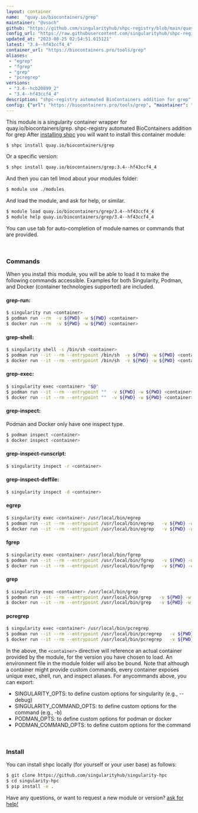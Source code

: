```yaml
---
layout: container
name:  "quay.io/biocontainers/grep"
maintainer: "@vsoch"
github: "https://github.com/singularityhub/shpc-registry/blob/main/quay.io/biocontainers/grep/container.yaml"
config_url: "https://raw.githubusercontent.com/singularityhub/shpc-registry/main/quay.io/biocontainers/grep/container.yaml"
updated_at: "2023-08-25 02:54:51.615121"
latest: "3.4--hf43ccf4_4"
container_url: "https://biocontainers.pro/tools/grep"
aliases:
 - "egrep"
 - "fgrep"
 - "grep"
 - "pcregrep"
versions:
 - "3.4--hcb20899_2"
 - "3.4--hf43ccf4_4"
description: "shpc-registry automated BioContainers addition for grep"
config: {"url": "https://biocontainers.pro/tools/grep", "maintainer": "@vsoch", "description": "shpc-registry automated BioContainers addition for grep", "latest": {"3.4--hf43ccf4_4": "sha256:8a95935ff6ab5836c294b2c0d7c183e85f7d4d3bb9603a76d6cd3d4ec83680e6"}, "tags": {"3.4--hcb20899_2": "sha256:8482764cb21b0d1250b7947b9343a8503cdfa22be79ff292f7c3393c81062fbc", "3.4--hf43ccf4_4": "sha256:8a95935ff6ab5836c294b2c0d7c183e85f7d4d3bb9603a76d6cd3d4ec83680e6"}, "docker": "quay.io/biocontainers/grep", "aliases": {"egrep": "/usr/local/bin/egrep", "fgrep": "/usr/local/bin/fgrep", "grep": "/usr/local/bin/grep", "pcregrep": "/usr/local/bin/pcregrep"}}
---
```


This module is a singularity container wrapper for quay.io/biocontainers/grep.
shpc-registry automated BioContainers addition for grep
After [installing shpc](#install) you will want to install this container module:


```bash
$ shpc install quay.io/biocontainers/grep
```

Or a specific version:

```bash
$ shpc install quay.io/biocontainers/grep:3.4--hf43ccf4_4
```

And then you can tell lmod about your modules folder:

```bash
$ module use ./modules
```

And load the module, and ask for help, or similar.

```bash
$ module load quay.io/biocontainers/grep/3.4--hf43ccf4_4
$ module help quay.io/biocontainers/grep/3.4--hf43ccf4_4
```

You can use tab for auto-completion of module names or commands that are provided.

<br>

### Commands

When you install this module, you will be able to load it to make the following commands accessible.
Examples for both Singularity, Podman, and Docker (container technologies supported) are included.

#### grep-run:

```bash
$ singularity run <container>
$ podman run --rm  -v ${PWD} -w ${PWD} <container>
$ docker run --rm  -v ${PWD} -w ${PWD} <container>
```

#### grep-shell:

```bash
$ singularity shell -s /bin/sh <container>
$ podman run --it --rm --entrypoint /bin/sh  -v ${PWD} -w ${PWD} <container>
$ docker run --it --rm --entrypoint /bin/sh  -v ${PWD} -w ${PWD} <container>
```

#### grep-exec:

```bash
$ singularity exec <container> "$@"
$ podman run --it --rm --entrypoint ""  -v ${PWD} -w ${PWD} <container> "$@"
$ docker run --it --rm --entrypoint ""  -v ${PWD} -w ${PWD} <container> "$@"
```

#### grep-inspect:

Podman and Docker only have one inspect type.

```bash
$ podman inspect <container>
$ docker inspect <container>
```

#### grep-inspect-runscript:

```bash
$ singularity inspect -r <container>
```

#### grep-inspect-deffile:

```bash
$ singularity inspect -d <container>
```


#### egrep

```bash
$ singularity exec <container> /usr/local/bin/egrep
$ podman run --it --rm --entrypoint /usr/local/bin/egrep   -v ${PWD} -w ${PWD} <container> -c " $@"
$ docker run --it --rm --entrypoint /usr/local/bin/egrep   -v ${PWD} -w ${PWD} <container> -c " $@"
```


#### fgrep

```bash
$ singularity exec <container> /usr/local/bin/fgrep
$ podman run --it --rm --entrypoint /usr/local/bin/fgrep   -v ${PWD} -w ${PWD} <container> -c " $@"
$ docker run --it --rm --entrypoint /usr/local/bin/fgrep   -v ${PWD} -w ${PWD} <container> -c " $@"
```


#### grep

```bash
$ singularity exec <container> /usr/local/bin/grep
$ podman run --it --rm --entrypoint /usr/local/bin/grep   -v ${PWD} -w ${PWD} <container> -c " $@"
$ docker run --it --rm --entrypoint /usr/local/bin/grep   -v ${PWD} -w ${PWD} <container> -c " $@"
```


#### pcregrep

```bash
$ singularity exec <container> /usr/local/bin/pcregrep
$ podman run --it --rm --entrypoint /usr/local/bin/pcregrep   -v ${PWD} -w ${PWD} <container> -c " $@"
$ docker run --it --rm --entrypoint /usr/local/bin/pcregrep   -v ${PWD} -w ${PWD} <container> -c " $@"
```



In the above, the `<container>` directive will reference an actual container provided
by the module, for the version you have chosen to load. An environment file in the
module folder will also be bound. Note that although a container
might provide custom commands, every container exposes unique exec, shell, run, and
inspect aliases. For anycommands above, you can export:

 - SINGULARITY_OPTS: to define custom options for singularity (e.g., --debug)
 - SINGULARITY_COMMAND_OPTS: to define custom options for the command (e.g., -b)
 - PODMAN_OPTS: to define custom options for podman or docker
 - PODMAN_COMMAND_OPTS: to define custom options for the command

<br>

### Install

You can install shpc locally (for yourself or your user base) as follows:

```bash
$ git clone https://github.com/singularityhub/singularity-hpc
$ cd singularity-hpc
$ pip install -e .
```

Have any questions, or want to request a new module or version? [ask for help!](https://github.com/singularityhub/singularity-hpc/issues)